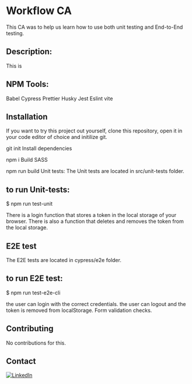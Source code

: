 # Workflow CA </br>
This CA was to help us learn how to use both unit testing and End-to-End testing. 

## Description:
This is 

## NPM Tools:
Babel
Cypress
Prettier
Husky
Jest
Eslint
vite

## Installation
If you want to try this project out yourself, clone this repository, open it in your code editor of choice and initilize git.

git init
Install dependencies

npm i
Build SASS

npm run build
Unit tests:
The Unit tests are located in src/unit-tests folder.

## to run Unit-tests:

$ npm run test-unit

There is a login function that stores a token in the local storage of your browser.
There is also a function that deletes and removes the token from the local storage.

## E2E test

The E2E tests are located in cypress/e2e folder.

## to run E2E test:

$ npm run test-e2e-cli

the user can login with the correct credentials.
the user can logout and the token is removed from localStorage.
Form validation checks.

## Contributing
No contributions for this.

## Contact

[![LinkedIn](https://img.shields.io/badge/LinkedIn-%230077B5.svg?logo=linkedin&logoColor=white)](https://www.linkedin.com/in/christian-g-33443213b/)
